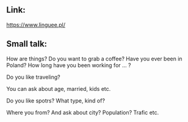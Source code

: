 ## Link:
https://www.linguee.pl/

## Small talk:
How are things? 
Do you want to grab a coffee? 
Have you ever been in Poland?
How long have you been working for ... ?

Do you like traveling?

You can ask about age, married, kids etc.

Do you like spotrs? What type, kind of?

Where you from? And ask about city? Population? Trafic etc. 

